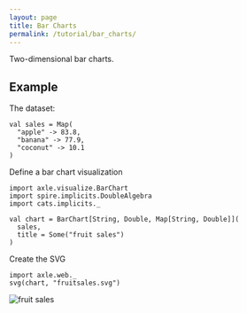 ```yaml
---
layout: page
title: Bar Charts
permalink: /tutorial/bar_charts/
---
```


Two-dimensional bar charts.

Example
-------

The dataset:

```tut:book
val sales = Map(
  "apple" -> 83.8,
  "banana" -> 77.9,
  "coconut" -> 10.1
)
```

Define a bar chart visualization

```tut:book
import axle.visualize.BarChart
import spire.implicits.DoubleAlgebra
import cats.implicits._

val chart = BarChart[String, Double, Map[String, Double]](
  sales,
  title = Some("fruit sales")
)
```

Create the SVG

```tut:book
import axle.web._
svg(chart, "fruitsales.svg")
```

![fruit sales](/tutorial/images/fruitsales.svg)

